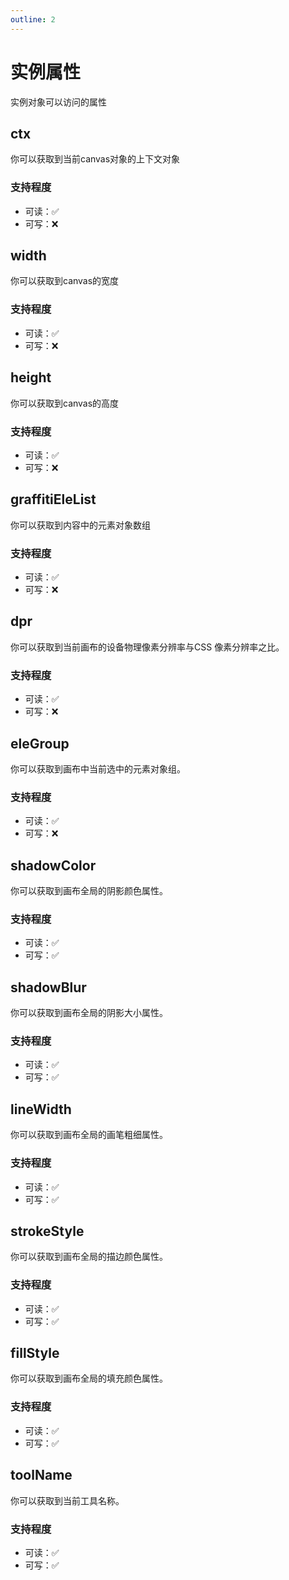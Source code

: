 ```yaml
---
outline: 2
---
```

# 实例属性

实例对象可以访问的属性

## ctx
你可以获取到当前canvas对象的上下文对象
### 支持程度
- 可读：:white_check_mark:
- 可写：:x:

## width
你可以获取到canvas的宽度
### 支持程度
- 可读：:white_check_mark:
- 可写：:x:

## height
你可以获取到canvas的高度
### 支持程度
- 可读：:white_check_mark:
- 可写：:x:

## graffitiEleList
你可以获取到内容中的元素对象数组
### 支持程度
- 可读：:white_check_mark:
- 可写：:x:

## dpr
你可以获取到当前画布的设备物理像素分辨率与CSS 像素分辨率之比。
### 支持程度
- 可读：:white_check_mark:
- 可写：:x:

## eleGroup
你可以获取到画布中当前选中的元素对象组。
### 支持程度
- 可读：:white_check_mark:
- 可写：:x:

## shadowColor
你可以获取到画布全局的阴影颜色属性。
### 支持程度
- 可读：:white_check_mark:
- 可写：:white_check_mark:

## shadowBlur
你可以获取到画布全局的阴影大小属性。
### 支持程度
- 可读：:white_check_mark:
- 可写：:white_check_mark:

## lineWidth
你可以获取到画布全局的画笔粗细属性。
### 支持程度
- 可读：:white_check_mark:
- 可写：:white_check_mark:

## strokeStyle
你可以获取到画布全局的描边颜色属性。
### 支持程度
- 可读：:white_check_mark:
- 可写：:white_check_mark:

## fillStyle
你可以获取到画布全局的填充颜色属性。
### 支持程度
- 可读：:white_check_mark:
- 可写：:white_check_mark:

## toolName
你可以获取到当前工具名称。
### 支持程度
- 可读：:white_check_mark:
- 可写：:white_check_mark:
